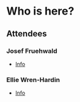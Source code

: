 # Who is here?

## Attendees

### Josef Fruehwald

- [Info](people/josef-fruehwald.md)

### Ellie Wren-Hardin

- [Info](people/ellie.md)
